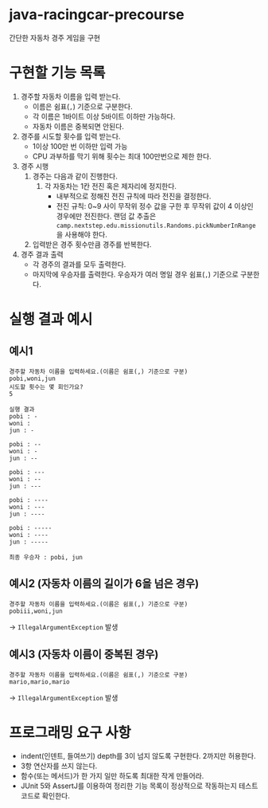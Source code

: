 # java-racingcar-precourse

간단한 자동차 경주 게임을 구현

# 구현할 기능 목록

1. 경주할 자동차 이름을 입력 받는다.
    * 이름은 쉼표(`,`) 기준으로 구분한다.
    * 각 이름은 1바이트 이상 5바이트 이하만 가능하다.
    * 자동차 이름은 중복되면 안된다.
2. 경주를 시도할 횟수를 입력 받는다.
    * 1이상 100만 번 이하만 입력 가능
    * CPU 과부하를 막기 위해 횟수는 최대 100만번으로 제한 한다.
3. 경주 시행
    1. 경주는 다음과 같이 진행한다.
        1. 각 자동차는 1칸 전진 혹은 제자리에 정지한다.
            * 내부적으로 정해진 전진 규칙에 따라 전진을 결정한다.
            * 전진 규칙: 0~9 사이 무작위 정수 값을 구한 후 무작위 값이 4 이상인 경우에만 전진한다. 랜덤 값
              추출은 `camp.nextstep.edu.missionutils.Randoms.pickNumberInRange`을 사용해야 한다.
    2. 입력받은 경주 횟수만큼 경주를 반복한다.
4. 경주 결과 출력
    * 각 경주의 결과를 모두 출력한다.
    * 마지막에 우승자를 출력한다. 우승자가 여러 명일 경우 쉼표(`,`) 기준으로 구분한다.

# 실행 결과 예시

## 예시1

```
경주할 자동차 이름을 입력하세요.(이름은 쉼표(,) 기준으로 구분)
pobi,woni,jun
시도할 횟수는 몇 회인가요?
5

실행 결과
pobi : -
woni : 
jun : -

pobi : --
woni : -
jun : --

pobi : ---
woni : --
jun : ---

pobi : ----
woni : ---
jun : ----

pobi : -----
woni : ----
jun : -----

최종 우승자 : pobi, jun
```

## 예시2 (자동차 이름의 길이가 6을 넘은 경우)

```
경주할 자동차 이름을 입력하세요.(이름은 쉼표(,) 기준으로 구분)
pobiii,woni,jun
```

-> `IllegalArgumentException` 발생

## 예시3 (자동차 이름이 중복된 경우)

```
경주할 자동차 이름을 입력하세요.(이름은 쉼표(,) 기준으로 구분)
mario,mario,mario
```

-> `IllegalArgumentException` 발생

# 프로그래밍 요구 사항

* indent(인덴트, 들여쓰기) depth를 3이 넘지 않도록 구현한다. 2까지만 허용한다.
* 3항 연산자를 쓰지 않는다.
* 함수(또는 메서드)가 한 가지 일만 하도록 최대한 작게 만들어라.
* JUnit 5와 AssertJ를 이용하여 정리한 기능 목록이 정상적으로 작동하는지 테스트 코드로 확인한다.